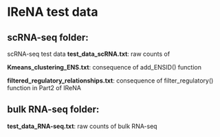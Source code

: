 # IReNA test data
## scRNA-seq folder:
scRNA-seq test data
**test_data_scRNA.txt**: raw counts of

**Kmeans_clustering_ENS.txt**: consequence of add_ENSID() function

**filtered_regulatory_relationships.txt**: consequence of filter_regulatory() function in Part2 of IReNA

## bulk RNA-seq folder:
**test_data_RNA-seq.txt**: raw counts of bulk RNA-seq
